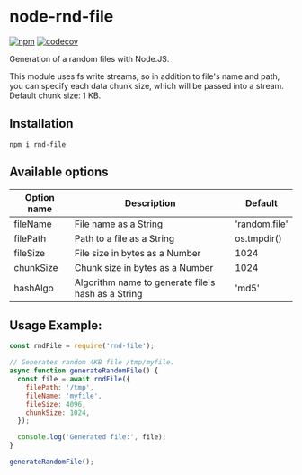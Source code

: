 # node-rnd-file

[![npm](https://img.shields.io/npm/v/rnd-file.svg)](https://www.npmjs.org/package/rnd-file)
[![codecov](https://codecov.io/gh/RomanBurunkov/tm-is/branch/main/graph/badge.svg?token=64HIR1FX0Z)](https://codecov.io/gh/RomanBurunkov/tm-is)

Generation of a random files with Node.JS.

This module uses fs write streams, so in addition to file's name and path,
you can specify each data chunk size, which will be passed into a stream.
Default chunk size: 1 KB.

## Installation

`npm i rnd-file`

## Available options

Option name | Description | Default
--- | --- | ---
fileName | File name as a String| 'random.file'
filePath | Path to a file as a String| os.tmpdir()
fileSize | File size in bytes as a Number | 1024
chunkSize | Chunk size in bytes as a Number | 1024
hashAlgo | Algorithm name to generate file's hash as a String | 'md5'


## Usage Example:
```javascript
const rndFile = require('rnd-file');

// Generates random 4KB file /tmp/myfile.
async function generateRandomFile() {
  const file = await rndFile({
    filePath: '/tmp',
    fileName: 'myfile',
    fileSize: 4096,
    chunkSize: 1024,
  });

  console.log('Generated file:', file);
}

generateRandomFile();

```
